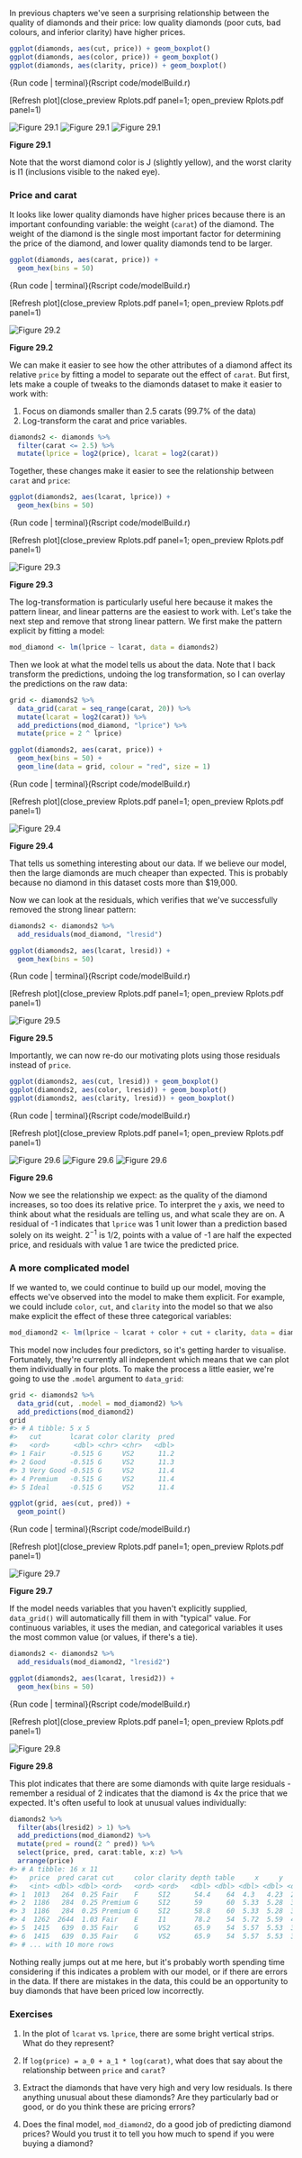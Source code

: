 
In previous chapters we've seen a surprising relationship between the quality of diamonds and their price: low quality diamonds (poor cuts, bad colours, and inferior clarity) have higher prices.


```r
ggplot(diamonds, aes(cut, price)) + geom_boxplot()
ggplot(diamonds, aes(color, price)) + geom_boxplot()
ggplot(diamonds, aes(clarity, price)) + geom_boxplot()
```
{Run code | terminal}(Rscript code/modelBuild.r)
 
 [Refresh plot](close_preview Rplots.pdf panel=1; open_preview Rplots.pdf panel=1)




![Figure 29.1](model-building_files/figure-latex/unnamed-chunk-2-1.png)
![Figure 29.1](model-building_files/figure-latex/unnamed-chunk-2-2.png)
![Figure 29.1](model-building_files/figure-latex/unnamed-chunk-2-3.png)

**Figure 29.1**

Note that the worst diamond color is J (slightly yellow), and the worst clarity is I1 (inclusions visible to the naked eye).

### Price and carat

It looks like lower quality diamonds have higher prices because there is an important confounding variable: the weight (`carat`) of the diamond. The weight of the diamond is the single most important factor for determining the price of the diamond, and lower quality diamonds tend to be larger.


```r
ggplot(diamonds, aes(carat, price)) + 
  geom_hex(bins = 50)
```
{Run code | terminal}(Rscript code/modelBuild.r)
 
 [Refresh plot](close_preview Rplots.pdf panel=1; open_preview Rplots.pdf panel=1)




![Figure 29.2](model-building_files/figure-latex/unnamed-chunk-3-1.jpg)

**Figure 29.2**

We can make it easier to see how the other attributes of a diamond affect its relative `price` by fitting a model to separate out the effect of `carat`. But first, lets make a couple of tweaks to the diamonds dataset to make it easier to work with:

1. Focus on diamonds smaller than 2.5 carats (99.7% of the data)
1. Log-transform the carat and price variables.


```r
diamonds2 <- diamonds %>% 
  filter(carat <= 2.5) %>% 
  mutate(lprice = log2(price), lcarat = log2(carat))
```

Together, these changes make it easier to see the relationship between `carat` and `price`:


```r
ggplot(diamonds2, aes(lcarat, lprice)) + 
  geom_hex(bins = 50)
```
{Run code | terminal}(Rscript code/modelBuild.r)
 
 [Refresh plot](close_preview Rplots.pdf panel=1; open_preview Rplots.pdf panel=1)




![Figure 29.3](model-building_files/figure-latex/unnamed-chunk-5-1.jpg)

**Figure 29.3**

The log-transformation is particularly useful here because it makes the pattern linear, and linear patterns are the easiest to work with. Let's take the next step and remove that strong linear pattern. We first make the pattern explicit by fitting a model:


```r
mod_diamond <- lm(lprice ~ lcarat, data = diamonds2)
```

Then we look at what the model tells us about the data. Note that I back transform the predictions, undoing the log transformation, so I can overlay the predictions on the raw data:


```r
grid <- diamonds2 %>% 
  data_grid(carat = seq_range(carat, 20)) %>% 
  mutate(lcarat = log2(carat)) %>% 
  add_predictions(mod_diamond, "lprice") %>% 
  mutate(price = 2 ^ lprice)

ggplot(diamonds2, aes(carat, price)) + 
  geom_hex(bins = 50) + 
  geom_line(data = grid, colour = "red", size = 1)
```
{Run code | terminal}(Rscript code/modelBuild.r)
 
 [Refresh plot](close_preview Rplots.pdf panel=1; open_preview Rplots.pdf panel=1)




![Figure 29.4](model-building_files/figure-latex/unnamed-chunk-7-1.jpg)

**Figure 29.4**

That tells us something interesting about our data. If we believe our model, then the large diamonds are much cheaper than expected. This is probably because no diamond in this dataset costs more than $19,000.

Now we can look at the residuals, which verifies that we've successfully removed the strong linear pattern:


```r
diamonds2 <- diamonds2 %>% 
  add_residuals(mod_diamond, "lresid")

ggplot(diamonds2, aes(lcarat, lresid)) + 
  geom_hex(bins = 50)
```
{Run code | terminal}(Rscript code/modelBuild.r)
 
 [Refresh plot](close_preview Rplots.pdf panel=1; open_preview Rplots.pdf panel=1)




![Figure 29.5](model-building_files/figure-latex/unnamed-chunk-8-1.jpg)

**Figure 29.5**

Importantly, we can now re-do our motivating plots using those residuals instead of `price`. 


```r
ggplot(diamonds2, aes(cut, lresid)) + geom_boxplot()
ggplot(diamonds2, aes(color, lresid)) + geom_boxplot()
ggplot(diamonds2, aes(clarity, lresid)) + geom_boxplot()
```
{Run code | terminal}(Rscript code/modelBuild.r)
 
 [Refresh plot](close_preview Rplots.pdf panel=1; open_preview Rplots.pdf panel=1)




![Figure 29.6](model-building_files/figure-latex/unnamed-chunk-9-1.png)
![Figure 29.6](model-building_files/figure-latex/unnamed-chunk-9-2.png)
![Figure 29.6](model-building_files/figure-latex/unnamed-chunk-9-3.png)

**Figure 29.6**

Now we see the relationship we expect: as the quality of the diamond increases, so too does its relative price. To interpret the `y` axis, we need to think about what the residuals are telling us, and what scale they are on. A residual of -1 indicates that `lprice` was 1 unit lower than a prediction based solely on its weight. $2^{-1}$ is 1/2, points with a value of -1 are half the expected price, and residuals with value 1 are twice the predicted price.

### A more complicated model

If we wanted to, we could continue to build up our model, moving the effects we've observed into the model to make them explicit. For example, we could include `color`, `cut`, and `clarity` into the model so that we also make explicit the effect of these three categorical variables:


```r
mod_diamond2 <- lm(lprice ~ lcarat + color + cut + clarity, data = diamonds2)
```

This model now includes four predictors, so it's getting harder to visualise. Fortunately, they're currently all independent which means that we can plot them individually in four plots. To make the process a little easier, we're going to use the `.model` argument to `data_grid`:


```r
grid <- diamonds2 %>% 
  data_grid(cut, .model = mod_diamond2) %>% 
  add_predictions(mod_diamond2)
grid
#> # A tibble: 5 x 5
#>   cut       lcarat color clarity  pred
#>   <ord>      <dbl> <chr> <chr>   <dbl>
#> 1 Fair      -0.515 G     VS2      11.2
#> 2 Good      -0.515 G     VS2      11.3
#> 3 Very Good -0.515 G     VS2      11.4
#> 4 Premium   -0.515 G     VS2      11.4
#> 5 Ideal     -0.515 G     VS2      11.4

ggplot(grid, aes(cut, pred)) + 
  geom_point()
```
{Run code | terminal}(Rscript code/modelBuild.r)
 
 [Refresh plot](close_preview Rplots.pdf panel=1; open_preview Rplots.pdf panel=1)




![Figure 29.7](model-building_files/figure-latex/unnamed-chunk-11-1.jpg)

**Figure 29.7**

If the model needs variables that you haven't explicitly supplied, `data_grid()` will automatically fill them in with "typical" value. For continuous variables, it uses the median, and categorical variables it uses the most common value (or values, if there's a tie).


```r
diamonds2 <- diamonds2 %>% 
  add_residuals(mod_diamond2, "lresid2")

ggplot(diamonds2, aes(lcarat, lresid2)) + 
  geom_hex(bins = 50)
```
{Run code | terminal}(Rscript code/modelBuild.r)
 
 [Refresh plot](close_preview Rplots.pdf panel=1; open_preview Rplots.pdf panel=1)




![Figure 29.8](model-building_files/figure-latex/unnamed-chunk-12-1.jpg)

**Figure 29.8**

This plot indicates that there are some diamonds with quite large residuals - remember a residual of 2 indicates that the diamond is 4x the price that we expected. It's often useful to look at unusual values individually:


```r
diamonds2 %>% 
  filter(abs(lresid2) > 1) %>% 
  add_predictions(mod_diamond2) %>% 
  mutate(pred = round(2 ^ pred)) %>% 
  select(price, pred, carat:table, x:z) %>% 
  arrange(price)
#> # A tibble: 16 x 11
#>   price  pred carat cut     color clarity depth table     x     y     z
#>   <int> <dbl> <dbl> <ord>   <ord> <ord>   <dbl> <dbl> <dbl> <dbl> <dbl>
#> 1  1013   264  0.25 Fair    F     SI2      54.4    64  4.3   4.23  2.32
#> 2  1186   284  0.25 Premium G     SI2      59      60  5.33  5.28  3.12
#> 3  1186   284  0.25 Premium G     SI2      58.8    60  5.33  5.28  3.12
#> 4  1262  2644  1.03 Fair    E     I1       78.2    54  5.72  5.59  4.42
#> 5  1415   639  0.35 Fair    G     VS2      65.9    54  5.57  5.53  3.66
#> 6  1415   639  0.35 Fair    G     VS2      65.9    54  5.57  5.53  3.66
#> # ... with 10 more rows
```

Nothing really jumps out at me here, but it's probably worth spending time considering if this indicates a problem with our model, or if there are errors in the data. If there are mistakes in the data, this could be an opportunity to buy diamonds that have been priced low incorrectly.

### Exercises

1.  In the plot of `lcarat` vs. `lprice`, there are some bright vertical
    strips. What do they represent?

1.  If `log(price) = a_0 + a_1 * log(carat)`, what does that say about 
    the relationship between `price` and `carat`?
    
1.  Extract the diamonds that have very high and very low residuals. 
    Is there anything unusual about these diamonds? Are they particularly bad
    or good, or do you think these are pricing errors?

1.  Does the final model, `mod_diamond2`, do a good job of predicting
    diamond prices? Would you trust it to tell you how much to spend
    if you were buying a diamond?
